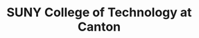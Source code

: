 ---
layout: repo
title: "SUNY College of Technology at Canton"
id: 19161
permalink: repos/19161/
---